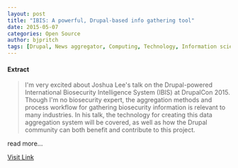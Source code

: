 ```yaml
---
layout: post
title: "IBIS: A powerful, Drupal-based info gathering tool"
date: 2015-05-07
categories: Open Source
author: bjpritch
tags: [Drupal, News aggregator, Computing, Technology, Information science, Information technology]
---
```





#### Extract
>I'm very excited about Joshua Lee's talk on the Drupal-powered International Biosecurity Intelligence System (IBIS) at DrupalCon 2015. Though I'm no biosecurity expert, the aggregation methods and process workflow for gathering biosecurity information is relevant to many industries. In his talk, the technology for creating this data aggregation system will be covered, as well as how the Drupal community can both benefit and contribute to this project.


read more...



[Visit Link](http://opensource.com/business/15/5/interview-joshua-lee-ibis)


